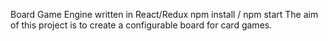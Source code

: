 Board Game Engine written in React/Redux 
npm install / npm start 
The aim of this project is to create a configurable board for card games.